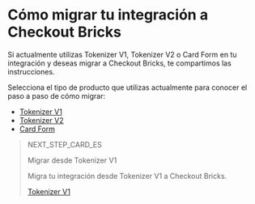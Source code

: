 # Cómo migrar tu integración a Checkout Bricks

Si actualmente utilizas Tokenizer V1, Tokenizer V2 o Card Form en tu integración y deseas migrar a Checkout Bricks, te compartimos las instrucciones.

Selecciona el tipo de producto que utilizas actualmente para conocer el paso a paso de cómo migrar:

- [Tokenizer V1](/developers/es/docs/checkout-bricks/how-tos/how-to-migrate/web-tokenize-checkout-v1)
- [Tokenizer V2](/developers/es/docs/checkout-bricks/how-tos/how-to-migrate/web-tokenize-checkout-v2)
- [Card Form](/developers/es/docs/checkout-bricks/how-tos/how-to-migrate/card-form)

> NEXT_STEP_CARD_ES
>
> Migrar desde Tokenizer V1
>
> Migra tu integración desde Tokenizer V1 a Checkout Bricks.
>
> [Tokenizer V1](/developers/es/docs/checkout-bricks/how-tos/how-to-migrate/web-tokenize-checkout-v1)


